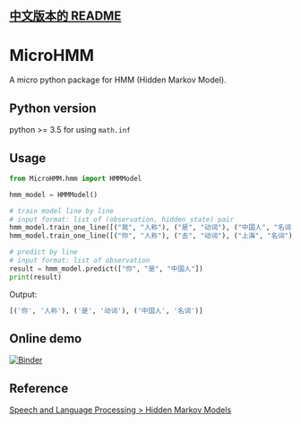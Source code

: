 [中文版本的 README](README.md)
------------------------------

# MicroHMM

A micro python package for HMM (Hidden Markov Model).

## Python version
python >= 3.5 for using `math.inf`

## Usage
```python
from MicroHMM.hmm import HMMModel

hmm_model = HMMModel()

# train model line by line
# input format: list of (observation, hidden_state) pair
hmm_model.train_one_line([("我", "人称"), ("是", "动词"), ("中国人", "名词")])
hmm_model.train_one_line([("你", "人称"), ("去", "动词"), ("上海", "名词")])

# predict by line
# input format: list of observation
result = hmm_model.predict(["你", "是", "中国人"])
print(result)
```

Output:
```python
[('你', '人称'), ('是', '动词'), ('中国人', '名词')]
```

## Online demo
[![Binder](https://mybinder.org/badge.svg)](https://mybinder.org/v2/gh/howl-anderson/MicroHMM/master?filepath=.notebooks%2Fdemo.ipynb)
## Reference
[Speech and Language Processing > Hidden Markov Models](https://web.stanford.edu/~jurafsky/slp3/9.pdf)